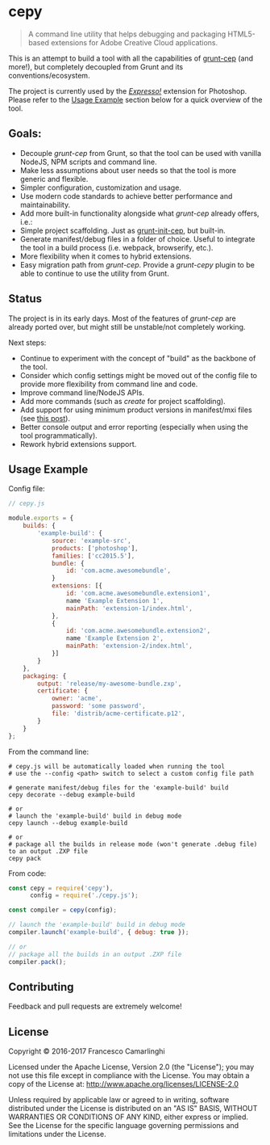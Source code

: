 
# cepy
> A command line utility that helps debugging and packaging HTML5-based extensions for Adobe Creative Cloud applications.

This is an attempt to build a tool with all the capabilities of [grunt-cep](https://github.com/fcamarlinghi/grunt-cep/) (and more!), but completely decoupled from Grunt and its conventions/ecosystem.

The project is currently used by the [*Expresso!*](https://github.com/fcamarlinghi/expresso/) extension for Photoshop. Please refer to the [Usage Example](#usage-example) section below for a quick overview of the tool.

## Goals:
* Decouple *grunt-cep* from Grunt, so that the tool can be used with vanilla NodeJS, NPM scripts and command line.
* Make less assumptions about user needs so that the tool is more generic and flexible.
* Simpler configuration, customization and usage.
* Use modern code standards to achieve better performance and maintainability.
* Add more built-in functionality alongside what *grunt-cep* already offers, i.e.:
 * Simple project scaffolding. Just as [grunt-init-cep](https://github.com/fcamarlinghi/grunt-init-cep/), but built-in.
 * Generate manifest/debug files in a folder of choice. Useful to integrate the tool in a build process (i.e. webpack, browserify, etc.).
* More flexibility when it comes to hybrid extensions.
* Easy migration path from *grunt-cep*. Provide a *grunt-cepy* plugin to be able to continue to use the utility from Grunt.

## Status
The project is in its early days. Most of the features of *grunt-cep* are already ported over, but might still be unstable/not completely working.

Next steps:
* Continue to experiment with the concept of "build" as the backbone of the tool.
* Consider which config settings might be moved out of the config file to provide more flexibility from command line and code.
* Improve command line/NodeJS APIs.
* Add more commands (such as *create* for project scaffolding).
* Add support for using minimum product versions in manifest/mxi files (see [this post](http://www.davidebarranca.com/2016/06/html-panel-tips-21-photoshop-cc2015-5-2016-survival-guide/)).
* Better console output and error reporting (especially when using the tool programmatically).
* Rework hybrid extensions support.

## Usage Example
Config file:
```js
// cepy.js

module.exports = {
	builds: {
		'example-build': {
			source: 'example-src',
			products: ['photoshop'],
			families: ['cc2015.5'],
			bundle: {
				id: 'com.acme.awesomebundle',
			}
			extensions: [{
				id: 'com.acme.awesomebundle.extension1',
				name 'Example Extension 1',
				mainPath: 'extension-1/index.html',
			},
			{
				id: 'com.acme.awesomebundle.extension2',
				name 'Example Extension 2',
				mainPath: 'extension-2/index.html',
			}]
		}
	},
	packaging: {
		output: 'release/my-awesome-bundle.zxp',
		certificate: {
			owner: 'acme',
			password: 'some password',
			file: 'distrib/acme-certificate.p12',
		}
	}
};
```
From the command line:
```shell
# cepy.js will be automatically loaded when running the tool
# use the --config <path> switch to select a custom config file path

# generate manifest/debug files for the 'example-build' build
cepy decorate --debug example-build

# or
# launch the 'example-build' build in debug mode
cepy launch --debug example-build

# or
# package all the builds in release mode (won't generate .debug file) to an output .ZXP file
cepy pack
```
From code:
```js
const cepy = require('cepy'),
      config = require('./cepy.js');

const compiler = cepy(config);

// launch the 'example-build' build in debug mode
compiler.launch('example-build', { debug: true });

// or
// package all the builds in an output .ZXP file
compiler.pack();
```

## Contributing

Feedback and pull requests are extremely welcome!

## License
Copyright &copy; 2016-2017 Francesco Camarlinghi

Licensed under the Apache License, Version 2.0 (the "License"); you may not use this file except in compliance with the License. You may obtain a copy of the License at: http://www.apache.org/licenses/LICENSE-2.0

Unless required by applicable law or agreed to in writing, software distributed under the License is distributed on an "AS IS" BASIS, WITHOUT WARRANTIES OR CONDITIONS OF ANY KIND, either express or implied. See the License for the specific language governing permissions and limitations under the License.


